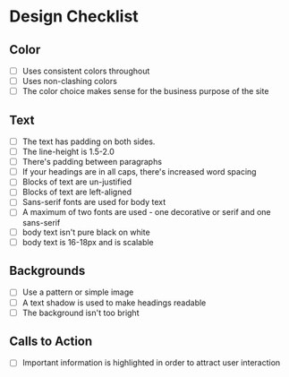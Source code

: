 
# Design Checklist
## Color

- [ ] Uses consistent colors throughout
- [ ] Uses non-clashing colors
- [ ] The color choice makes sense for the business purpose of the site

## Text

- [ ] The text has padding on both sides.
- [ ] The line-height is 1.5-2.0
- [ ] There's padding between paragraphs
- [ ] If your headings are in all caps, there's increased word spacing
- [ ] Blocks of text are un-justified
- [ ] Blocks of text are left-aligned
- [ ] Sans-serif fonts are used for body text
- [ ] A maximum of two fonts are used - one decorative or serif and one sans-serif
- [ ] body text isn't pure black on white
- [ ] body text is 16-18px and is scalable

## Backgrounds

- [ ] Use a pattern or simple image
- [ ] A text shadow is used to make headings readable
- [ ] The background isn't too bright

## Calls to Action

- [ ] Important information is highlighted in order to attract user interaction